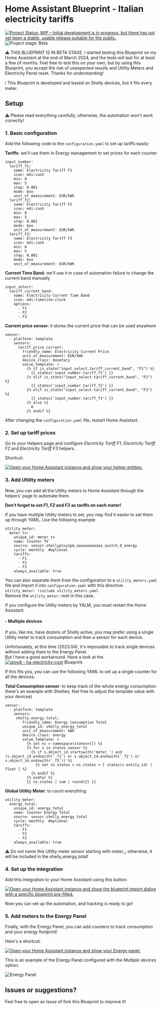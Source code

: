 # Home Assistant Blueprint - Italian electricity tariffs

[![Project Status: WIP – Initial development is in progress, but there has not yet been a stable, usable release suitable for the public.](https://www.repostatus.org/badges/latest/wip.svg)](https://www.repostatus.org/#wip)
![Project stage: Beta](https://img.shields.io/badge/project%20stage-beta-blue.svg)

⚠️ THIS BLUEPRINT IS IN BETA STAGE. I started testing this Blueprint on my Home Assistant at the end of March 2024, and the tests will last for at least a few of months. Feel free to test this on your own, but by using this Blueprint, you accept the risk of unexpected results and Utility Meters and Electricity Panel reset. Thanks for understanding!

ℹ️ This Blueprint is developed and based on Shelly devices, but it fits every meter.

## Setup

⚠️ Please read everything carefully; otherwise, the automation won't work correctly!

### 1. Basic configuration

Add the following code to the `configuration.yaml` to set up tariffs easily:

**Tariffs**: we'll use them in Energy management to set prices for each counter
```
input_number:
  tariff_f1:
    name: Electricity Tariff F1
    icon: mdi:cash
    min: 0
    max: 5
    step: 0.001
    mode: box
    unit_of_measurement: EUR/kWh
  tariff_f2:
    name: Electricity Tariff F2
    icon: mdi:cash
    min: 0
    max: 5
    step: 0.001
    mode: box
    unit_of_measurement: EUR/kWh
  tariff_f3:
    name: Electricity Tariff F3
    icon: mdi:cash
    min: 0
    max: 5
    step: 0.001
    mode: box
    unit_of_measurement: EUR/kWh
```

**Current Time Band**: we'll use it in case of automation failure to change the current band manually
```
input_select:
  tariff_current_band:
    name: Electricity Current Time Band
    icon: mdi:timeline-clock
    options:
      - F1
      - F2
      - F3
```

**Current price sensor**: it stores the current price that can be used anywhere
```
sensor:
  - platform: template
    sensors:
      tariff_price_current:
        friendly_name: Electricity Current Price
        unit_of_measurement: EUR/kWh
        device_class: monetary
        value_template: >
          {% if is_state("input_select.tariff_current_band", "F1") %}
            {{ states('input_number.tariff_f1') }}
          {% elif is_state("input_select.tariff_current_band", "F2") %}
            {{ states('input_number.tariff_f2') }}
          {% elif is_state("input_select.tariff_current_band", "F3") %}
            {{ states('input_number.tariff_f3') }}
          {% else %}
            0
          {% endif %}
```

After changing the `configuration.yaml` file, restart Home Assistant.

### 2. Set up tariff prices

Go to your Helpers page and configure _Electricity Tariff F1_,  _Electricity Tariff F2_ and  _Electricity Tariff F3_ helpers.

Shortcut:

[![Open your Home Assistant instance and show your helper entities.](https://my.home-assistant.io/badges/helpers.svg)](https://my.home-assistant.io/redirect/helpers/)

### 3. Add Utility meters

Now, you can add all the Utility meters to Home Assistant through the helpers' page to automate them.

**Don't forget to set _F1_, _F2_ and _F3_ as tariffs on each meter!**

If you have multiple Utility meters to set, you may find it easier to set them up through YAML. Use the following example:

```
utility_meter:
  meter_tv:
    unique_id: meter_tv
    name: Counter TV
    source: sensor.shellyplus1pm_aaaaaaaaaaaa_switch_0_energy
    cycle: monthly  #optional
    tariffs:
      - F1
      - F2
      - F3
    always_available: true
```

You can also separate them from the configuration to a `utility_meters.yaml` file and import it into `configuration.yaml` with this directive:  
`utility_meter: !include utility_meters.yaml`.  
Remove the `utility_meter:` root in this case.

If you configure the Utility meters by YALM, you must restart the Home Assistant.

#### - Multiple devices

If you, like me, have dozens of Shelly active, you may prefer using a single Utility meter to track consumption and then a sensor for each device.

Unfortunately, at this time (2023.04), it's impossible to track single devices without adding them to the Energy Panel.  
But I have a good workaround. Have a look at the [![giovdi - ha-electricity-cost](https://img.shields.io/static/v1?label=giovdi&message=ha-electricity-cost&color=blue&logo=github)](https://github.com/giovdi/ha-electricity-cost) Blueprint.

If this fits you, you can use the following YAML to set up a single counter for all the devices:


**Total Consumption sensor**: to keep track of the whole energy consumption (here's an example with Shellies; feel free to adjust the template value with your devices)
```
sensor:
  - platform: template
    sensors:
     shelly_energy_total:
        friendly_name: Energy Consumption Total
        unique_id: shelly_energy_total
        unit_of_measurement: kWh
        device_class: energy
        value_template: >
          {% set ns = namespace(states=[]) %}
          {% for s in states.sensor %}
            {% if s.object_id.startswith('meter_') and (s.object_id.endswith('_f1') or s.object_id.endswith('_f2') or s.object_id.endswith('_f3')) %}
              {% set ns.states = ns.states + [ states(s.entity_id) | float ] %}
            {% endif %}
          {% endfor %}
          {{ ns.states | sum | round(2) }}
```

**Global Utility Meter**: to count everything
```
utility_meter:
  energy_total:
    unique_id: energy_total
    name: Counter Energy Total
    source: sensor.shelly_energy_total
    cycle: monthly  #optional
    tariffs:
      - F1
      - F2
      - F3
    always_available: true
```
⚠️ Do not name this Utility meter sensor starting with meter_; otherwise, it will be included in the shelly_energy_total!

### 4. Set up the integration

Add this integration to your Home Assistant using this button:

[![Open your Home Assistant instance and show the blueprint import dialog with a specific blueprint pre-filled.](https://my.home-assistant.io/badges/blueprint_import.svg)](https://my.home-assistant.io/redirect/blueprint_import/?blueprint_url=https%3A%2F%2Fgithub.com%2Fgiovdi%2Fha-prices%2Fedit%2Fmain%2Fhome_tariffs.yaml)

Now you can set up the automation, and tracking is ready to go!

### 5. Add meters to the Energy Panel

Finally, with the Energy Panel, you can add counters to track consumption and your energy footprint!

Here's a shortcut:

[![Open your Home Assistant instance and show your Energy panel.](https://my.home-assistant.io/badges/energy.svg)](https://my.home-assistant.io/redirect/energy/)

This is an example of the Energy Panel configured with the _Multiple devices_ option:

![Energy Panel](images/energy_full.png)

## Issues or suggestions?

Feel free to open an Issue of fork this Blueprint to improve it!
